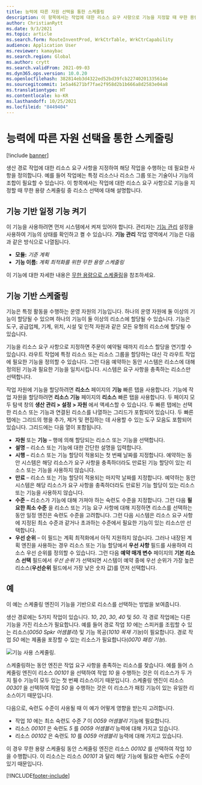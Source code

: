 ```yaml
---
title: 능력에 따른 자원 선택을 통한 스케줄링
description: 이 항목에서는 작업에 대한 리소스 요구 사항으로 기능을 지정할 때 무한 용량 스케줄링 중 리소스 선택에 대해 설명합니다.
author: ChristianRytt
ms.date: 9/3/2021
ms.topic: article
ms.search.form: RouteInventProd, WrkCtrTable, WrkCtrCapability
audience: Application User
ms.reviewer: kamaybac
ms.search.region: Global
ms.author: crytt
ms.search.validFrom: 2021-09-03
ms.dyn365.ops.version: 10.0.20
ms.openlocfilehash: 382814eb3d4322ed52bd39fcb22740201335614e
ms.sourcegitcommit: 1e5a46271bf7fae2f958d2b1b666a8d2583e04a8
ms.translationtype: HT
ms.contentlocale: ko-KR
ms.lasthandoff: 10/25/2021
ms.locfileid: "8449404"
---
```

# <a name="scheduling-with-resource-selection-based-on-capability"></a>능력에 따른 자원 선택을 통한 스케줄링

[!include [banner](../../includes/banner.md)]

생산 경로 작업에 대한 리소스 요구 사항을 지정하여 해당 작업을 수행하는 데 필요한 사항을 정의합니다. 예를 들어 작업에는 특정 리소스나 리소스 그룹 또는 기술이나 기능의 조합이 필요할 수 있습니다. 이 항목에서는 작업에 대한 리소스 요구 사항으로 기능을 지정할 때 무한 용량 스케줄링 중 리소스 선택에 대해 설명합니다.

## <a name="turn-on-the-capability-based-scheduling-feature"></a>기능 기반 일정 기능 켜기

이 기능을 사용하려면 먼저 시스템에서 켜져 있어야 합니다. 관리자는 [기능 관리](../../../fin-ops-core/fin-ops/get-started/feature-management/feature-management-overview.md) 설정을 사용하여 기능의 상태를 확인하고 켤 수 있습니다. **기능 관리** 작업 영역에서 기능은 다음과 같은 방식으로 나열됩니다.

- **모듈:** *기준 계획*
- **기능 이름:** *계획 최적화를 위한 무한 용량 스케줄링*

이 기능에 대한 자세한 내용은 [무한 용량으로 스케줄링](infinite-capacity-planning.md)을 참조하세요.

## <a name="capability-based-scheduling"></a>기능 기반 스케줄링

기능은 특정 활동을 수행하는 운영 자원의 기능입니다. 하나의 운영 자원에 둘 이상의 기능이 할당될 수 있으며 하나의 기능이 둘 이상의 리소스에 할당될 수 있습니다. 기능은 도구, 공급업체, 기계, 위치, 시설 및 인적 자원과 같은 모든 유형의 리소스에 할당될 수 있습니다.

기능을 리소스 요구 사항으로 지정하면 주문이 예약될 때까지 리소스 할당을 연기할 수 있습니다. 라우트 작업에 특정 리소스 또는 리소스 그룹을 할당하는 대신 각 라우트 작업에 필요한 기능을 정의할 수 있습니다. 그런 다음 예약하는 동안 시스템은 리소스에 대해 정의된 기능과 필요한 기능을 일치시킵니다. 시스템은 요구 사항을 충족하는 리소스만 선택합니다.

작업 자원에 기능을 할당하려면 **리소스** 페이지의 **기능** 빠른 탭을 사용합니다. 기능에 작업 자원을 할당하려면 **리소스 기능** 페이지의 **리소스** 빠른 탭을 사용합니다. 두 페이지 모두 탐색 창의 **생산 관리 \> 설정 \> 자원** 에서 액세스할 수 있습니다. 두 빠른 탭에는 선택한 리소스 또는 기능과 연결된 리소스를 나열하는 그리드가 포함되어 있습니다. 두 빠른 탭에는 그리드의 행을 추가, 제거 및 편집하는 데 사용할 수 있는 도구 모음도 포함되어 있습니다. 그리드에는 다음 열이 포함됩니다.

- **자원** 또는 **기능** – 행에 의해 할당되는 리소스 또는 기능을 선택합니다.
- **설명** – 리소스 또는 기능에 대한 간단한 설명을 입력합니다.
- **시행** – 리소스 또는 기능 할당이 적용되는 첫 번째 날짜를 지정합니다. 예약하는 동안 시스템은 해당 리소스가 요구 사항을 충족하더라도 만료된 기능 할당이 있는 리소스 또는 기능을 사용하지 않습니다.
- **만료** – 리소스 또는 기능 할당이 적용되는 마지막 날짜를 지정합니다. 예약하는 동안 시스템은 해당 리소스가 요구 사항을 충족하더라도 만료된 기능 할당이 있는 리소스 또는 기능을 사용하지 않습니다.
- **수준** – 리소스가 기능에 대해 가져야 하는 숙련도 수준을 지정합니다. 그런 다음 **필요한 최소 수준** 을 리소스 또는 기능 요구 사항에 대해 지정하면 리소스를 선택하는 동안 일정 엔진은 숙련도 수준을 고려합니다. 그런 다음 시스템은 리소스 요구 사항에 지정된 최소 수준과 같거나 초과하는 수준에서 필요한 기능이 있는 리소스만 선택합니다.
- **우선 순위** – 이 필드는 계획 최적화에서 아직 지원하지 않습니다. 그러나 내장된 계획 엔진을 사용하는 경우 리소스 또는 기능 할당에서 **우선 사항** 필드를 사용하여 리소스 우선 순위를 정의할 수 있습니다. 그런 다음 **예약 매개 변수** 페이지의 **기본 리소스 선택** 필드에서 *우선 순위* 가 선택되면 시스템이 예약 중에 우선 순위가 가장 높은 리소스(**우선순위** 필드에서 가장 낮은 숫자 값)를 먼저 선택합니다.

## <a name="example"></a>예

이 예는 스케줄링 엔진이 기능을 기반으로 리소스를 선택하는 방법을 보여줍니다.

생산 경로에는 5가지 작업이 있습니다. *10*, *20*, *30*, *40* 및 *50*. 각 경로 작업에는 다른 기능을 가진 리소스가 필요합니다. 예를 들어 경로 작업 *10* 에는 스피커를 조립할 수 있는 리소스(*0050 Spkr 어셈블리*) 및 기능 목공(*1010 목재 기능*)이 필요합니다. 경로 작업 *50* 에는 제품을 포장할 수 있는 리소스가 필요합니다(*0070 패킹 기능*).

![기능 사용 스케줄링.](media/capability-based-scheduling.png "기능 사용 스케줄링.")

스케줄링하는 동안 엔진은 작업 요구 사항을 충족하는 리소스를 찾습니다. 예를 들어 스케줄링 엔진이 리소스 *00101* 을 선택하여 작업 *10* 을 수행하는 것은 이 리소스가 두 가지 필수 기능이 모두 있는 첫 번째 리소스이기 때문입니다. 스케줄링 엔진이 리소스 *00301* 을 선택하여 작업 *50* 을 수행하는 것은 이 리소스가 패킹 기능이 있는 유일한 리소스이기 때문입니다.

다음으로, 숙련도 수준이 사용될 때 이 예가 어떻게 영향을 받는지 고려합니다.

- 작업 *10* 에는 최소 숙련도 수준 *7* 이 *0059 어셈블리* 기능에 필요합니다.
- 리소스 *00101* 은 숙련도 *5* 를 *0059 어셈블리* 능력에 대해 가지고 있습니다.
- 리소스 *00102* 은 숙련도 *10* 를 *0059 어셈블리* 능력에 대해 가지고 있습니다.

이 경우 무한 용량 스케줄링 동안 스케줄링 엔진은 리소스 *00102* 를 선택하여 작업 *10* 을 수행합니다. 이 리소스는 리소스 *00101* 과 달리 해당 기능에 필요한 숙련도 수준이 있기 때문입니다.

[!INCLUDE[footer-include](../../../includes/footer-banner.md)]
